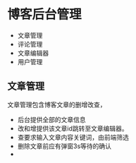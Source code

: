 # 博客后台管理
+ 文章管理
+ 评论管理
+ 文章编辑器
+ 用户管理

## 文章管理
文章管理包含博客文章的删增改查，
+ 后台提供全部的文章信息
+ 改和增提供该文章id跳转至文章编辑器。
+ 查要求输入文章内容关键词，由前端筛选
+ 删除文章前应有弹窗3s等待的确认
+ 